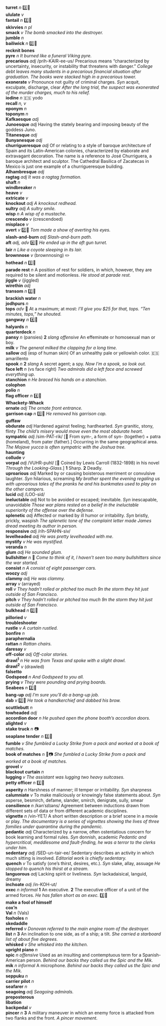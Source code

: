 __turret__ _n_ :three::hammer:  
__ululate__ _v_  
__fantail__ _n_ :two::hammer:  
__skivvies__ _n pl_  
__smack__ _v_ _The bomb smacked into the destroyer._  
__jumble__ _n_  
__bailiwick__ _n_ :two::hammer:  
__recknit bones__  
__pyre__ _n_ _It burned like a funeral Viking pyre._  
__precarious__ _adj_ /prih-KAIR-ee-us/ Precarious means “characterized by uncertainty, insecurity, or instability that threatens with danger.” _College debt leaves many students in a precarious financial situation after graduation._ _The books were stacked high in a precarious tower._  
__exonerate__ _v_ Pronounce not guilty of criminal charges. _Syn_ acquit, exculpate, discharge, clear _After the long trial, the suspect was exonerated of the murder charges, much to his relief._  
__iodine__ _n_ :es: yodo  
__recall__ _n, v_  
__eponym__ _n_  
__toponym__ _n_  
__Kafkaesque__ _adj_  
__Junoesque__ _adj_ Having the stately bearing and imposing beauty of the goddess Juno.  
__Titanesque__ _adj_  
__Bunyanesque__ _adj_  
__churrigueresque__ _adj_ Of or relating to a style of baroque architecture of Spain and its Latin-American colonies, characterized by elaborate and extravagant decoration. The name is a reference to José Churriguera, a baroque architect and sculptor. The Cathedral Basilica of Zacatecas in Mexico is just one example of a churrigueresque building.  
__Alhambresque__ _adj_  
__ragtag__ _adj_ _It was a ragtag formation._  
__shaft__ _n_  
__windbreaker__ _n_  
__heave__ _v_  
__extricate__ _v_  
__knockout__ _adj_ _A knockout redhead._  
__sultry__ _adj_ _A sultry smile._  
__wisp__ _n_ _A wisp of a mustache._  
__crescendo__ _v_ (crescendoed)  
__misplace__ _v_  
__avert__ _v_ :two::hammer: _Tom made a show of averting his eyes._  
__slash-and-burn__ _adj_ _Slash-and-burn path._  
__aft__ _adj, adv_ :four::hammer: _He ended up in the aft gun turret._  
__lair__ _n_ _Like a coyote sleeping in its lair._  
__brownnose__ _v_ (brownnosing) :pencil2:  
__hothead__ _n_ :three::hammer:  
__parade rest__ _n_ A position of rest for soldiers, in which, however, they are required to be silent and motionless. _He stood at parade rest._  
__jiggle__ _v_ (jiggled)  
__wirethin__ _adj_  
__transom__ _n_ :two::hammer:  
__brackish water__ _n_  
__jodhpurs__ _n_  
__tops__ _adv_ :dart: At a maximum; at most: _I’ll give you $25 for that, tops._ _“Ten minutes, tops,” he shouted._  
__gangway__ _n_ :four::hammer:  
__halyards__ _n_  
__quarterdeck__ _n_  
__pansy__ _n_ (pansies) __2__ _slang_ _offensive_ An effeminate or homosexual man or boy.  
__milk__ _v_ _The general milked the clapping for a long time._  
__sallow__ _adj_ (esp of human skin) Of an unhealthy pale or yellowish color. :es: amarillento  
__spook__ _n_ __2__ _slang_ A secret agent; a spy. _Now I’m a spook, so look out._  
__face left__ _n_ (vs face right) _Two admirals did a left face and screwed everything up._  
__stanchion__ _n_ _He braced his hands on a stanchion._  
__colophon__  
__polio__ _n_  
__flag officer__ _n_ :four::hammer:  
__Whackety-Whack__  
__ornate__ _adj_ _The ornate front entrance._  
__garrison cap__ _n_ :three::hammer: _He removed his garrison cap._  
__guffaw__  
__obdurate__ _adj_ Hardened against feeling; hardhearted. _Syn_ granitic, stony, flinty _The child’s misery would move even the most obdurate heart._  
__sympatric__ _adj_ /sim-PAT-rik/ [:scroll: From sym-, a form of syn- (together) + patra (homeland), from pater (father).] Occurring in the same geographical area. _The Mojave yucca is often sympatric with the Joshua tree._  
__haunting__  
__collude__ _v_  
__vorpal__ _adj_ /VUHR-puhl/ [:scroll: Coined by Lewis Carroll (1832-1898) in his novel _Through the Looking-Glass._] __1__ Sharp. __2__ Deadly.  
__uproarious__ _adj_ Marked by or causing boisterous merriment or convulsive laughter. _Syn_ hilarious, screaming _My brother spent the evening regaling us with uproarious tales of the pranks he and his bunkmates used to play on the other campers._  
__lucid__ _adj_ /LOO-sid/  
__ineluctable__ _adj_ Not to be avoided or escaped; inevitable. _Syn_ inescapable, unavoidable _Those war plans rested on a belief in the ineluctable superiority of the offense over the defense._  
__splenetic__ _adj_ Affected or marked by ill humor or irritability. _Syn_ bristly, prickly, waspish _The splenetic tone of the complaint letter made James dread meeting its author in person._  
__responsive__ _adj_ /rih-SPAHN-siv/  
__levelheaded__ _adj_ _He was pretty levelheaded with me._  
__mystify__ _v_ _He was mystified._  
__veranda__ _n_  
__glum__ _adj_ _He sounded glum._  
__bullshitter__ _n_ :dart: _Come to think of it, I haven’t seen too many bullshitters since the war started._  
__consist__ _n_ _A consist of eight passenger cars._  
__woozy__ _adj_  
__clammy__ _adj_ _He was clammy._  
__array__ _v_ (arrayed)  
__roll__ _v_ _They hadn’t rolled or pitched too much 9n the storm they hit just outside of San Francisco._  
__pitch__ _v_ _They hadn’t rolled or pitched too much 9n the storm they hit just outside of San Francisco._  
__bulkhead__ _n_ :two::hammer:  
__pilloried__ _v_  
__troubleshooter__  
__rustle__ _v_ _A curtain rustled._  
__bonfire__ _n_  
__paraphernalia__  
__rattan__ _n_ _Rattan chairs._  
__daresay__ _v_  
__off-color__ _adj_ _Off-color stories._  
__drawl<sup>1</sup>__ _n_ _He was from Texas and spoke with a slight drawl._  
__drawl<sup>2</sup>__ _v_ (drawled)  
__falsetto__  
__Godspeed__ _n_ _And Godspeed to you all._  
__prying__ _v_ _They were pounding and prying boards._  
__Seabees__ _n_ :two::hammer:  
__bang-up__ _adj_ _I’m sure you’ll do a bang-up job._  
__dab__ _v_ :two::hammer: _He took a handkerchief and dabbed his brow._  
__scuttlebutt__ _n_  
__towheaded__ _adj_  
__accordion door__ _n_ _He pushed open the phone booth’s accordion doors._  
__alighted__ _v_  
__stake truck__ _n_ :camera:  
__seaplane tender__ _n_ :two::hammer:  
__fumble__ _v_ _She fumbled a Lucky Strike from a pack and worked at a book of matches._  
__book of matches__ _n_ :dart::camera: _She fumbled a Lucky Strike from a pack and worked at a book of matches._  
__grovel__ _v_  
__blackout curtain__ _n_  
__lugging__ _v_ _The assistant was lugging two heavy suitcases._  
__petty officer__ _n_ :three::hammer:  
__asperity__ _n_ Harshness of manner; ill temper or irritability. _Syn_ sharpness  
__calumniate__ _v_ To make maliciously or knowingly false statements about. _Syn_ asperse, besmirch, defame, slander, smirch, denigrate, sully, smear  
__consilience__ _n_ /kənˈsɪlɪəns/ Agreement between inductions drawn from different sets of data or from different academic disciplines.  
__vignette__ _n_ /vin-YET/ A short written description or a brief scene in a movie or play. _The documentary is a series of vignettes showing the lives of three families under quarantine during the pandemic._  
__pedantic__ _adj_ Characterized by a narrow, often ostentatious concern for book learning and formal rules. _Syn_ donnish, academic _Pedantic and hypercritical, meddlesome and fault-finding, he was a terror to the clerks under him._  
__sedentary__ _adj_ /SED-un-tair-ee/ Sedentary describes an activity in which much sitting is involved. _Editorial work is chiefly sedentary._  
__quench__ _v_ To satisfy (one’s thirst, desires, etc.). _Syn_ slake, allay, assuage _He stopped to quench his thirst at a stream._  
__languorous__ _adj_ Lacking spirit or liveliness. _Syn_ lackadaisical, languid, dreamy  
__inchoate__ _adj_ /in-KOH-ut/  
__exec__ _n_ _informal_ __1__ An executive. __2__ The executive officer of a unit of the armed forces. _He has fallen short as an exec._ :three::hammer:  
__make a fool of himself__  
__cox’n__  
__Val__ _n_ (Vals)  
__foxholes__ _n_  
__skedaddle__  
__referred__ _v_ _Donovan referred to the main engine room of the destroyer._  
__list__ _n_ __3__ An inclination to one side, as of a ship; a tilt. _She carried a starboard list of about five degrees._  
__whisked__ _v_ _She whisked into the kitchen._  
__upright piano__ _n_  
__spic__ _n_ _offensive_ Used as an insulting and contemptuous term for a Spanish-American person. _Behind our backs they called us the Spic and the Mik._  
__mik__ _n_ _informal_ A microphone. _Behind our backs they called us the Spic and the Mik._  
__seppuku__ _n_  
__carrier pilot__ _n_  
__seafarer__ _n_  
__seagoing__ _adj_ _Seagoing admirals._  
__preposterous__  
__libation__  
__backpedal__ _v_  
__pincer__ _n_ __3__ A military maneuver in which an enemy force is attacked from two flanks and the front. _A pincer movement._  
